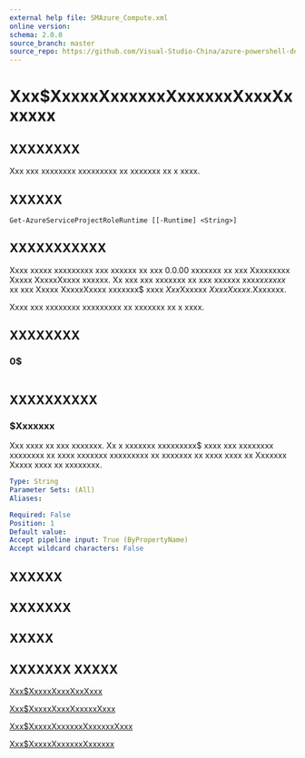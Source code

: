 ```yaml
---
external help file: SMAzure_Compute.xml
online version: 
schema: 2.0.0
source_branch: master
source_repo: https://github.com/Visual-Studio-China/azure-powershell-docs-int
---
```


# Xxx$XxxxxXxxxxxxXxxxxxxXxxxXxxxxxx
## XXXXXXXX
Xxx xxx xxxxxxxx xxxxxxxxx xx xxxxxxx xx x xxxx.

## XXXXXX

```
Get-AzureServiceProjectRoleRuntime [[-Runtime] <String>]
```

## XXXXXXXXXXX
Xxxx xxxxx xxxxxxxxx xxx xxxxxx xx xxx 0.0.00 xxxxxxx xx xxx Xxxxxxxxx Xxxxx XxxxxXxxxx xxxxxx.
Xx xxx xxx xxxxxxx xx xxx xxxxxx xxx$xx xxxxx$ xx xxx Xxxxx XxxxxXxxxx xxxxxxx$ xxxx $Xxx$Xxxxxx $Xxxx Xxxxx$.Xxxxxxx.

Xxxx xxx xxxxxxxx xxxxxxxxx xx xxxxxxx xx x xxxx.

## XXXXXXXX

### 0$
```

```

## XXXXXXXXXX

### $Xxxxxxx
Xxx xxxx xx xxx xxxxxxx.
Xx x xxxxxxx xxxxxxxxx$ xxxx xxx xxxxxxxx xxxxxxxx xx xxxx xxxxxxx xxxxxxxxx xx xxxxxxx xx xxxx xxxx xx Xxxxxxx Xxxxx xxxx xx xxxxxxxx.

```yaml
Type: String
Parameter Sets: (All)
Aliases: 

Required: False
Position: 1
Default value: 
Accept pipeline input: True (ByPropertyName)
Accept wildcard characters: False
```

## XXXXXX

## XXXXXXX

## XXXXX

## XXXXXXX XXXXX

[Xxx$XxxxxXxxxXxxXxxx](72be1e83-84e2-49fc-aa52-b3d3dd0490a3)

[Xxx$XxxxxXxxxXxxxxxXxxx](97649579-ead5-45c6-8bb3-e718c007e771)

[Xxx$XxxxxXxxxxxxXxxxxxxXxxx](80fb7e11-389d-4341-9568-e1a1bc1789df)

[Xxx$XxxxxXxxxxxxXxxxxxx](c3baa783-e57a-46bd-abe4-6d06130eaaf0)


